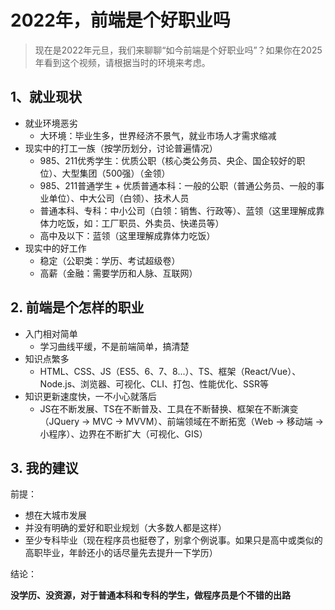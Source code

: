 # 2022年，前端是个好职业吗

> 现在是2022年元旦，我们来聊聊“如今前端是个好职业吗”？如果你在2025年看到这个视频，请根据当时的环境来考虑。

## 1、就业现状



- 就业环境恶劣
  - 大环境：毕业生多，世界经济不景气，就业市场人才需求缩减
- 现实中的打工一族（按学历划分，讨论普遍情况）
  - 985、211优秀学生：优质公职（核心类公务员、央企、国企较好的职位）、大型集团（500强）（金领）
  - 985、211普通学生 + 优质普通本科：一般的公职（普通公务员、一般的事业单位）、中大公司（白领）、技术人员
  - 普通本科、专科：中小公司（白领：销售、行政等）、蓝领（这里理解成靠体力吃饭，如：工厂职员、外卖员、快递员等）
  - 高中及以下：蓝领（这里理解成靠体力吃饭）
- 现实中的好工作
  - 稳定（公职类：学历、考试超级卷） 
  - 高薪（金融：需要学历和人脉、互联网）



## 2. 前端是个怎样的职业



- 入门相对简单
  - 学习曲线平缓，不是前端简单，搞清楚
- 知识点繁多
  - HTML、CSS、JS（ES5、6、7、8...）、TS、框架（React/Vue）、Node.js、浏览器、可视化、CLI、打包、性能优化、SSR等
- 知识更新速度快，一不小心就落后
  - JS在不断发展、TS在不断普及、工具在不断替换、框架在不断演变（JQuery -> MVC -> MVVM）、前端领域在不断拓宽（Web -> 移动端 ->小程序）、边界在不断扩大（可视化、GIS）



## 3. 我的建议



前提：



- 想在大城市发展
- 并没有明确的爱好和职业规划（大多数人都是这样）
- 至少专科毕业（现在程序员也挺卷了，别拿个例说事。如果只是高中或类似的高职毕业，年龄还小的话尽量先去提升一下学历）

结论：



**没学历、没资源，对于普通本科和专科的学生，做程序员是个不错的出路**